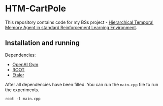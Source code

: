 # HTM-CartPole

This repository contains code for my BSs project - [Hierarchical Temporal Memory Agent in standard Reinforcement Learning Environment](https://drive.google.com/file/d/1hyx-JzfQbLfHBAJ7aGDMwi4IcODPA2ao/view?usp=sharing).

## Installation and running

Dependencies:

* [OpenAI Gym](https://gym.openai.com/)
* [ROOT](https://root.cern.ch)
* [Etaler](https://github.com/etaler/Etaler)

After all dependencies have been filled. You can run the `main.cpp` file to run the experiments.

```
root -l main.cpp
```

